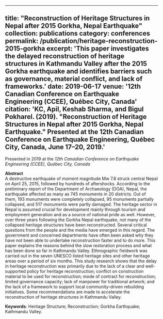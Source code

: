 
---
title: "Reconstruction of Heritage Structures in Nepal after 2015 Gorkha, Nepal Earthquake"
collection: publications
category: conferences
permalink: /publication/heritage-reconstruction-2015-gorkha
excerpt: 'This paper investigates the delayed reconstruction of heritage structures in Kathmandu Valley after the 2015 Gorkha earthquake and identifies barriers such as governance, material conflict, and lack of frameworks.'
date: 2019-06-17
venue: '12th Canadian Conference on Earthquake Engineering (CCEE), Québec City, Canada'
citation: 'KC, Apil, Keshab Sharma, and Bigul Pokharel. (2019). "Reconstruction of Heritage Structures in Nepal after 2015 Gorkha, Nepal Earthquake." Presented at the 12th Canadian Conference on Earthquake Engineering, Québec City, Canada, June 17–20, 2019.'
---

Presented in 2019 at the *12th Canadian Conference on Earthquake Engineering (CCEE), Québec City, Canada*

**Abstract**  
A destructive earthquake of moment magnitude Mw 7.8 struck central Nepal on April 25, 2015, followed by hundreds of aftershocks. According to the preliminary report of the Department of Archaeology (DOA), Nepal, the earthquake affected as many as 745 monuments in 20 districts. Out of them, 193 monuments were completely collapsed, 95 monuments partially collapsed, and 517 monuments were partly damaged. The heritage sector in Nepal is assumed crucial for development mainly through tourism and employment generation and as a source of national pride as well. However, over three years following the Gorkha Nepal earthquake, not many of the collapsed heritage structures have been reconstructed. Several critical questions from the people and the media have emerged in this regard. The government and concerned departments have often been asked why they have not been able to undertake reconstruction faster and to do more. This paper explains the reasons behind the slow restoration process and what has been done so far in Kathmandu Valley. Ethnographic fieldwork was carried out in the seven UNESCO listed heritage sites and other heritage areas over a period of six months. This study research shows that the delay in heritage reconstruction was primarily due to the lack of a clear and well-supported policy for heritage reconstruction; conflict on construction material to be used for reconstruction; mode of contract for reconstruction; limited governance capacity; lack of manpower for traditional artwork; and the lack of a framework to support local community-driven rebuilding initiatives. Some recommendations are made to accelerate the reconstruction of heritage structures in Kathmandu Valley.

**Keywords**: Heritage Structure; Reconstruction; Gorkha Earthquake; Kathmandu Valley.
